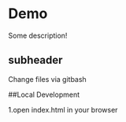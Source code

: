 # Demo

Some description!

## subheader

Change files via gitbash 

##Local Development

1.open index.html in your browser
